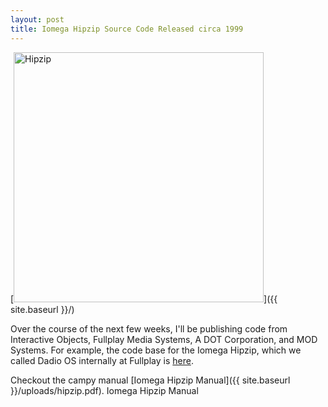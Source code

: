 ```yaml
---
layout: post
title: Iomega Hipzip Source Code Released circa 1999 
---
```


[<img src="{{ site.baseurl }}/images/iomega.jpg" alt="Hipzip" style="width: 400px;"/>]({{ site.baseurl }}/)

Over the course of the next few weeks, I'll be publishing code from Interactive Objects, Fullplay Media Systems, A DOT Corporation, and MOD Systems. For example, the code base for the Iomega Hipzip, which we called Dadio OS internally at Fullplay is [here](https://github.com/pleasemarkdarkly/iomega_hipzip).

Checkout the campy manual [Iomega Hipzip Manual]({{ site.baseurl }}/uploads/hipzip.pdf). Iomega Hipzip Manual
